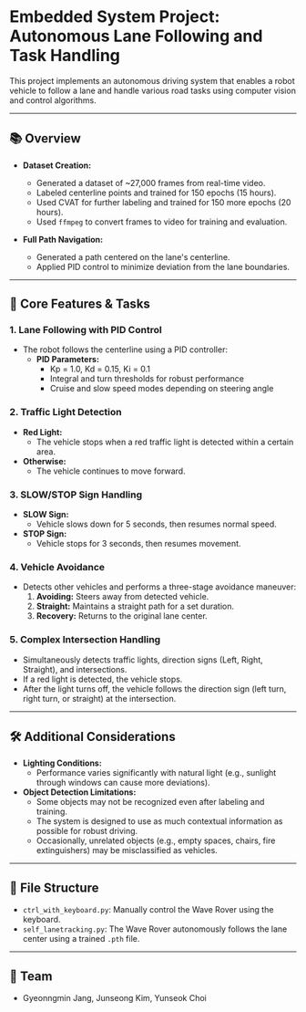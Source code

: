 
# Embedded System Project: Autonomous Lane Following and Task Handling

This project implements an autonomous driving system that enables a robot vehicle to follow a lane and handle various road tasks using computer vision and control algorithms.

---

## 📚 Overview

- **Dataset Creation:**  
  - Generated a dataset of ~27,000 frames from real-time video.
  - Labeled centerline points and trained for 150 epochs (15 hours).
  - Used CVAT for further labeling and trained for 150 more epochs (20 hours).
  - Used `ffmpeg` to convert frames to video for training and evaluation.

- **Full Path Navigation:**  
  - Generated a path centered on the lane's centerline.
  - Applied PID control to minimize deviation from the lane boundaries.

---

## 🚗 Core Features & Tasks

### 1. Lane Following with PID Control

- The robot follows the centerline using a PID controller:
  - **PID Parameters:**  
    - Kp = 1.0, Kd = 0.15, Ki = 0.1
    - Integral and turn thresholds for robust performance
    - Cruise and slow speed modes depending on steering angle

### 2. Traffic Light Detection

- **Red Light:**  
  - The vehicle stops when a red traffic light is detected within a certain area.
- **Otherwise:**  
  - The vehicle continues to move forward.

### 3. SLOW/STOP Sign Handling

- **SLOW Sign:**  
  - Vehicle slows down for 5 seconds, then resumes normal speed.
- **STOP Sign:**  
  - Vehicle stops for 3 seconds, then resumes movement.

### 4. Vehicle Avoidance

- Detects other vehicles and performs a three-stage avoidance maneuver:
  1. **Avoiding:** Steers away from detected vehicle.
  2. **Straight:** Maintains a straight path for a set duration.
  3. **Recovery:** Returns to the original lane center.

### 5. Complex Intersection Handling

- Simultaneously detects traffic lights, direction signs (Left, Right, Straight), and intersections.
- If a red light is detected, the vehicle stops.
- After the light turns off, the vehicle follows the direction sign (left turn, right turn, or straight) at the intersection.

---

## 🛠️ Additional Considerations

- **Lighting Conditions:**  
  - Performance varies significantly with natural light (e.g., sunlight through windows can cause more deviations).
- **Object Detection Limitations:**  
  - Some objects may not be recognized even after labeling and training.
  - The system is designed to use as much contextual information as possible for robust driving.
  - Occasionally, unrelated objects (e.g., empty spaces, chairs, fire extinguishers) may be misclassified as vehicles.

---

## 📂 File Structure

- `ctrl_with_keyboard.py`: Manually control the Wave Rover using the keyboard.
- `self_lanetracking.py`: The Wave Rover autonomously follows the lane center using a trained `.pth` file.

---

## 👥 Team

- Gyeonngmin Jang, Junseong Kim, Yunseok Choi
